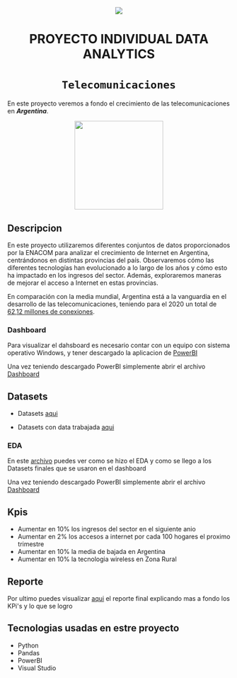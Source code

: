 <p align='center'>
<img src ="https://d31uz8lwfmyn8g.cloudfront.net/Assets/logo-henry-white-lg.png">
<p>

<h1 align='center'>
 <b>PROYECTO INDIVIDUAL DATA ANALYTICS</b>
</h1>
 
# <h1 align="center">**`Telecomunicaciones`**</h1>

En este proyecto veremos a fondo el crecimiento de las telecomunicaciones en ***Argentina***.
<p align='center'>
<img src = 'https://newses.cgtn.com/n/BfJIA-CAA-HAA/BceGDAA.jpg' height = 200>
<p>


## **Descripcion**

En este proyecto utilizaremos diferentes conjuntos de datos proporcionados por la ENACOM para analizar el crecimiento de Internet en Argentina, centrándonos en distintas provincias del país. Observaremos cómo las diferentes tecnologías han evolucionado a lo largo de los años y cómo esto ha impactado en los ingresos del sector. Además, exploraremos maneras de mejorar el acceso a Internet en estas provincias.

En comparación con la media mundial, Argentina está a la vanguardia en el desarrollo de las telecomunicaciones, teniendo para el 2020 un total de [62,12 millones de conexiones](https://www.datosmundial.com/america/argentina/telecomunicacion.php). 

 
### **Dashboard**
Para visualizar el dahsboard es necesario contar con un equipo con sistema operativo Windows, y tener descargado la aplicacion de [PowerBI](https://powerbi.microsoft.com/en-us/downloads/)

Una vez teniendo descargado PowerBI simplemente abrir el archivo [Dashboard](https://github.com/ReneRamosTrvn/data_analytics_project/blob/main/dashboard.pbix)


## **Datasets**
- Datasets [aqui](https://github.com/ReneRamosTrvn/data_analytics_project/tree/main/datasets)

- Datasets con data trabajada [aqui](https://github.com/ReneRamosTrvn/data_analytics_project/tree/main/clean_datasets)

### **EDA**
En este [archivo](https://github.com/ReneRamosTrvn/data_analytics_project/blob/main/EDA.ipynb) puedes ver como se hizo el EDA y como se llego a los Datasets finales que se usaron en el dashboard 

Una vez teniendo descargado PowerBI simplemente abrir el archivo [Dashboard](https://github.com/ReneRamosTrvn/data_analytics_project/blob/main/dashboard.pbix)

## **Kpis**
- Aumentar en 10% los ingresos del sector en el siguiente anio
- Aumentar en 2% los accesos a internet por cada 100 hogares el proximo trimestre
- Aumentar en 10% la media de bajada en Argentina
- Aumentar en 10% la tecnologia wireless en Zona Rural

## **Reporte**
Por ultimo puedes visualizar [aqui](https://github.com/ReneRamosTrvn/data_analytics_project/blob/main/Reporte.pdf) el reporte final explicando mas a fondo los KPi's y lo que se logro

## **Tecnologias usadas en estre proyecto**
- Python
- Pandas
- PowerBI
- Visual Studio
